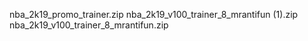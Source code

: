 nba_2k19_promo_trainer.zip
nba_2k19_v100_trainer_8_mrantifun (1).zip
nba_2k19_v100_trainer_8_mrantifun.zip
